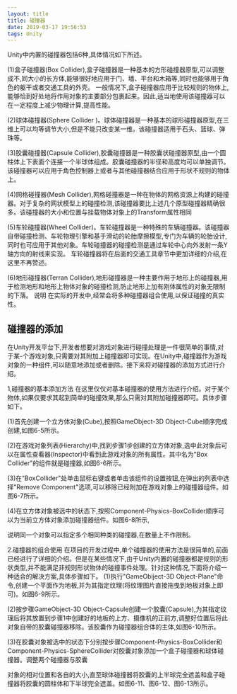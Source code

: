 ```yaml
---
layout: title
title: 碰撞器
date: 2019-03-17 19:56:53
tags: Unity
---
```

Unity中内置的碰撞器包括6种,具体情况如下所述。

<!--more-->
(1)盒子碰撞器(Box Collider),盒子碰撞器是一种基本的方形碰撞器原型,可以调整成不,同大小的长方体,能够很好地应用于门、墙、平台和木箱等,同时也能够用于角色的躯干或者交通工具的外壳。
一般情况下,盒子碰撞器应用于比较规则的物体上,能够恰到好处地将作用对象的主要部分包裹起来。因此,适当地使用该碰撞器可以在一定程度上减少物理计算,提高性能。

(2)球体碰撞器(Sphere Collider )。球体碰撞器是一种基本的球形碰撞器原型,在三维上可以均等调节大小,但是不能只改变某一维。该碰撞器适用于石头、篮球、弹珠等。

(3)胶囊碰撞器(Capsule Collider),胶囊碰撞器是一种胶囊状碰撞器原型,由一个圆柱体上下表面个连接一个半球体组成。胶囊碰撞器的半径和高度均可以单独调节。该碰撞器可以应用于角色控制器上或者与其他碰撞器结合应用于形状不规则的物体上。

(4)网格碰撞器(Mesh Collider),网格碰撞器是一种在物体的网格资源上构建的碰撞器。对于复杂的网状模型上的碰撞检测,该碰撞器要比上述几个原型碰撞器精确很多。该碰撞器的大小和位置与挂载物体对象上的Transform属性相同

(5)车轮碰撞器(Wheel Collider)。车轮碰撞器是一种特殊的车辆碰撞器。该碰撞器自带碰撞检测、车轮物理引擎和基于滑动的轮胎摩擦模型,专门为车辆的轮胎设计,同时也可应用于其他对象。车轮碰撞器的碰撞检测是通过车轮中心向外发射一条Y轴方向的射线来实现。
车轮碰撞器将在后面的交通工具章节中更加详细的介绍,在这里不再赞述。

(6)地形碰撞器(Terran Collider),地形碰撞器是一种主要作用于地形上的碰撞器,用于检测地形和地形上物体对象的碰撞检测,防止地形上加有刚体属性的对象无限制的下落。
说明
在实际的开发中,经常会将多种碰撞器组合使用,以保证碰撞的真实性。

## 碰撞器的添加
在Unity开发平台下,开发者想要对游戏对象进行碰撞处理是一件很简单的事情,对于某-个游戏对象,只需要对其附加上碰撞器即可实现。在Unity中,碰撞器作为游戏对象的一种组件,可以随意地添加或者删除。接下来将对碰撞器的添加方式进行介绍。

1,碰撞器的基本添加方法
在这里仅仅对基本碰撞器的使用方法进行介绍。对于某个物体,如果仅要求其起到简单的碰撞效果,那么只需对其附加碰撞器即可。具体步骤如下。

(1)首先创建一个立方体对象(Cube),按照GameObject-3D Object-Cube顺序完成创建,如图6-5所示。

(2)在游戏对象列表(Hierarchy)中,找到步骤1步创建的立方体对象,选中此对象后可以在属性查看器(Inspector)中看到此游戏对象的所有属性。其中名为"Box Collider"的组件就是碰撞器,如图6-6所示。

(3)在“BoxCollider"处单击鼠标右键或者单击该组件的设置按钮,在弹出的列表中选择"Remove Component"选项,可以移除已经附加在游戏对象上的碰撞器组件。如图6-7所示。

(4)在立方体对象被选中的状态下,按照Component-Physics-BoxCollider顺序可以为当前立方体对象添加碰撞器组件。如图6-8所示,

说明同一个对象可以指定多个相同种类的碰撞器,在数量上不作限制。

2.碰撞器的组合使用
在项目的开发过程中,单个碰撞器的使用方法是很简单的,前面已经进行了详细的介绍。但是在某些情况下,由于Unity内置的碰撞器都是规则的形状类型,并不能满足非规则形状物体的碰撞事件处理。针对这种情况,下面将介绍一种适合的解决方案,具体步骤如下。
(1)执行"GameObiject-3D Object-Plane"命令,创建一个平面作为地板,并为其指定纹理(将纹理图片直接拖曳到地板对象上即可)。如图6-9所示。

(2)按步骤GameObject-3D Object-Capsule创建一个胶囊(Capsule),为其指定纹理后将其放置到步骤1中创建好的地板的上方、摄像机的正前方,调整好位置后将此对象自带的胶囊碰撞器移除。该胶囊作为碰撞器组合体的主体,如图6-10所示。

(3)在胶囊对象被选中的状态下分别按步骤Component-Physics-BoxCollider和Component-Physics-SphereCollider对胶囊对象添加一个盒子碰撞器和球体碰撞器。调整两个碰撞器与胶囊

对象的相对位置和各自的大小,直至球体碰撞器将胶囊的上半球完全遮盖和盒子碰撞器将胶囊的圆柱体和下半球完全遮盖。如图6-11、图6-12、图6-13所示。
